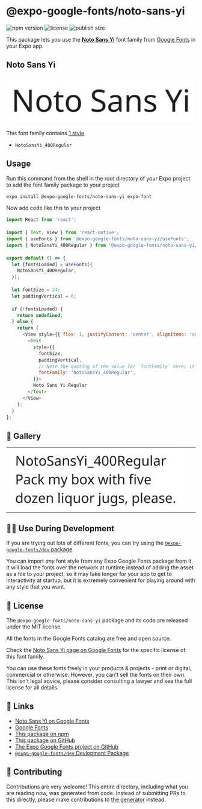 # @expo-google-fonts/noto-sans-yi

![npm version](https://flat.badgen.net/npm/v/@expo-google-fonts/noto-sans-yi)
![license](https://flat.badgen.net/github/license/expo/google-fonts)
![publish size](https://flat.badgen.net/packagephobia/install/@expo-google-fonts/noto-sans-yi)

This package lets you use the [**Noto Sans Yi**](https://fonts.google.com/specimen/Noto+Sans+Yi) font family from [Google Fonts](https://fonts.google.com/) in your Expo app.

## Noto Sans Yi

![Noto Sans Yi](./font-family.png)

This font family contains [1 style](#-gallery).

- `NotoSansYi_400Regular`

## Usage

Run this command from the shell in the root directory of your Expo project to add the font family package to your project
```sh
expo install @expo-google-fonts/noto-sans-yi expo-font
```

Now add code like this to your project
```js
import React from 'react';

import { Text, View } from 'react-native';
import { useFonts } from '@expo-google-fonts/noto-sans-yi/useFonts';
import { NotoSansYi_400Regular } from '@expo-google-fonts/noto-sans-yi/400Regular';

export default () => {
  let [fontsLoaded] = useFonts({
    NotoSansYi_400Regular,
  });

  let fontSize = 24;
  let paddingVertical = 6;

  if (!fontsLoaded) {
    return undefined;
  } else {
    return (
      <View style={{ flex: 1, justifyContent: 'center', alignItems: 'center' }}>
        <Text
          style={{
            fontSize,
            paddingVertical,
            // Note the quoting of the value for `fontFamily` here; it expects a string!
            fontFamily: 'NotoSansYi_400Regular',
          }}>
          Noto Sans Yi Regular
        </Text>
      </View>
    );
  }
};

```

## 🔡 Gallery


||||
|-|-|-|
|![NotoSansYi_400Regular](.//400Regular/NotoSansYi_400Regular.ttf.png)||||


## 👩‍💻 Use During Development

If you are trying out lots of different fonts, you can try using the [`@expo-google-fonts/dev` package](https://github.com/freeboub/google-fonts/tree/master/font-packages/dev#readme).

You can import *any* font style from any Expo Google Fonts package from it. It will load the fonts
over the network at runtime instead of adding the asset as a file to your project, so it may take longer
for your app to get to interactivity at startup, but it is extremely convenient
for playing around with any style that you want.

## 📖 License

The `@expo-google-fonts/noto-sans-yi` package and its code are released under the MIT license.

All the fonts in the Google Fonts catalog are free and open source.

Check the [Noto Sans Yi page on Google Fonts](https://fonts.google.com/specimen/Noto+Sans+Yi) for the specific license of this font family.

You can use these fonts freely in your products & projects - print or digital, commercial or otherwise. However, you can't sell the fonts on their own. This isn't legal advice, please consider consulting a lawyer and see the full license for all details.

## 🔗 Links

- [Noto Sans Yi on Google Fonts](https://fonts.google.com/specimen/Noto+Sans+Yi)
- [Google Fonts](https://fonts.google.com/)
- [This package on npm](https://www.npmjs.com/package/@expo-google-fonts/noto-sans-yi)
- [This package on GitHub](https://github.com/freeboub/google-fonts/tree/master/font-packages/noto-sans-yi)
- [The Expo Google Fonts project on GitHub](https://github.com/freeboub/google-fonts)
- [`@expo-google-fonts/dev` Devlopment Package](https://github.com/freeboub/google-fonts/tree/master/font-packages/dev)

## 🤝 Contributing

Contributions are very welcome! This entire directory, including what you are reading now, was generated from code. Instead of submitting PRs to this directly, please make contributions to [the generator](https://github.com/freeboub/google-fonts/tree/master/packages/generator) instead.
